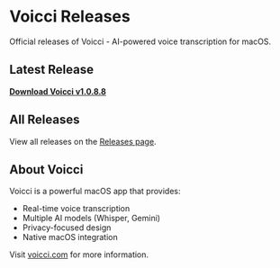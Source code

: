 # Voicci Releases

Official releases of Voicci - AI-powered voice transcription for macOS.

## Latest Release

**[Download Voicci v1.0.8.8](https://github.com/OlmiVanguard/voicci-releases/releases/download/v1.0.8.8/Voicci-1.0.8.8.dmg)**

## All Releases

View all releases on the [Releases page](https://github.com/OlmiVanguard/voicci-releases/releases).

## About Voicci

Voicci is a powerful macOS app that provides:
- Real-time voice transcription
- Multiple AI models (Whisper, Gemini)
- Privacy-focused design
- Native macOS integration

Visit [voicci.com](https://voicci.com) for more information.
